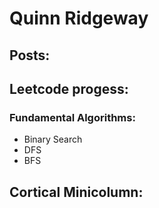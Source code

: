 # Quinn Ridgeway

## Posts:

## Leetcode progess:
  ### Fundamental Algorithms:
  - Binary Search
  - DFS
  - BFS

## Cortical Minicolumn:
